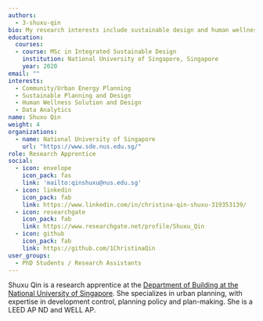 ```yaml
---
authors:
  - 3-shuxu-qin
bio: My research interests include sustainable design and human wellness matter.
education:
  courses:
  - course: MSc in Integrated Sustainable Design
    institution: National University of Singapore, Singapore
    year: 2020
email: ""
interests:
  - Community/Urban Energy Planning
  - Sustainable Planning and Design
  - Human Wellness Solution and Design
  - Data Analytics
name: Shuxu Qin
weight: 4
organizations:
  - name: National University of Singapore
    url: "https://www.sde.nus.edu.sg/"
role: Research Apprentice
social:
  - icon: envelope
    icon_pack: fas
    link: 'mailto:qinshuxu@nus.edu.sg'
  - icon: linkedin
    icon_pack: fab
    link: https://www.linkedin.com/in/christina-qin-shuxu-319353139/
  - icon: researchgate
    icon_pack: fab
    link: https://www.researchgate.net/profile/Shuxu_Qin
  - icon: github
    icon_pack: fab
    link: https://github.com/1ChristinaQin
user_groups:
  - PhD Students / Research Assistants
---
```


Shuxu Qin is a research apprentice at the [Department of Building at the
National University of Singapore](http://sinberbest.berkeley.edu/). She
specializes in urban planning, with expertise in development control, planning
policy and plan-making. She is a LEED AP ND and WELL AP.


